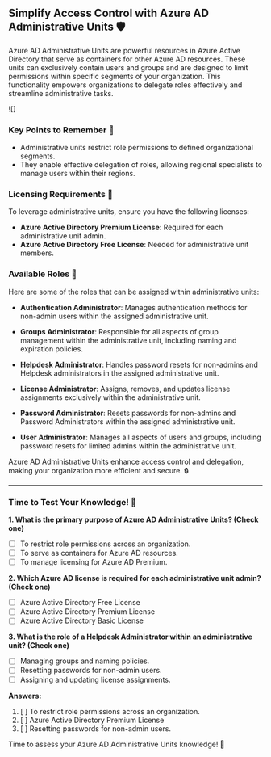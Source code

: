 ## Simplify Access Control with Azure AD Administrative Units 🛡️

Azure AD Administrative Units are powerful resources in Azure Active Directory that serve as containers for other Azure AD resources. These units can exclusively contain users and groups and are designed to limit permissions within specific segments of your organization. This functionality empowers organizations to delegate roles effectively and streamline administrative tasks.

![]
### Key Points to Remember 📌

- Administrative units restrict role permissions to defined organizational segments.
- They enable effective delegation of roles, allowing regional specialists to manage users within their regions.

### Licensing Requirements 📝

To leverage administrative units, ensure you have the following licenses:

- **Azure Active Directory Premium License**: Required for each administrative unit admin.
- **Azure Active Directory Free License**: Needed for administrative unit members.

### Available Roles 🚀

Here are some of the roles that can be assigned within administrative units:

- **Authentication Administrator**: Manages authentication methods for non-admin users within the assigned administrative unit.

- **Groups Administrator**: Responsible for all aspects of group management within the administrative unit, including naming and expiration policies.

- **Helpdesk Administrator**: Handles password resets for non-admins and Helpdesk administrators in the assigned administrative unit.

- **License Administrator**: Assigns, removes, and updates license assignments exclusively within the administrative unit.

- **Password Administrator**: Resets passwords for non-admins and Password Administrators within the assigned administrative unit.

- **User Administrator**: Manages all aspects of users and groups, including password resets for limited admins within the administrative unit.

Azure AD Administrative Units enhance access control and delegation, making your organization more efficient and secure. 🔒

---

### Time to Test Your Knowledge! 🧠

**1. What is the primary purpose of Azure AD Administrative Units? (Check one)**

- [ ] To restrict role permissions across an organization.
- [ ] To serve as containers for Azure AD resources.
- [ ] To manage licensing for Azure AD Premium.

**2. Which Azure AD license is required for each administrative unit admin? (Check one)**

- [ ] Azure Active Directory Free License
- [ ] Azure Active Directory Premium License
- [ ] Azure Active Directory Basic License

**3. What is the role of a Helpdesk Administrator within an administrative unit? (Check one)**

- [ ] Managing groups and naming policies.
- [ ] Resetting passwords for non-admin users.
- [ ] Assigning and updating license assignments.

**Answers:**

1. [ ] To restrict role permissions across an organization.
2. [ ] Azure Active Directory Premium License
3. [ ] Resetting passwords for non-admin users.

Time to assess your Azure AD Administrative Units knowledge! 🚀